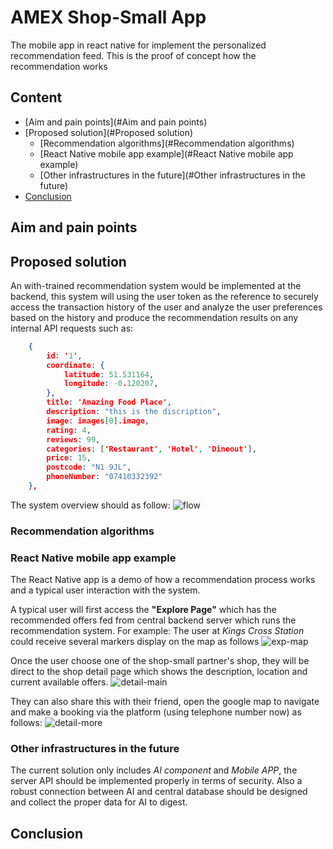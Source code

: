 # AMEX Shop-Small App
The mobile app in react native for implement the personalized recommendation feed. 
This is the proof of concept how the recommendation works

## Content
* [Aim and pain points](#Aim and pain points)
* [Proposed solution](#Proposed solution)
    * [Recommendation algorithms](#Recommendation algorithms)
    * [React Native mobile app example](#React Native mobile app example)
    * [Other infrastructures in the future](#Other infrastructures in the future)
* [Conclusion](#Conclusion)

## Aim and pain points

## Proposed solution
An with-trained recommendation system would be implemented at the backend, 
this system will using the user token as the reference to securely access the 
transaction history of the user and analyze the user preferences based on the history
and produce the recommendation results on any internal API requests such as:
```json
    {
        id: '1',
        coordinate: {
            latitude: 51.531164,
            longitude: -0.120207,
        },
        title: 'Amazing Food Place',
        description: "this is the discription",
        image: images[0].image,
        rating: 4,
        reviews: 99,
        categories: ['Restaurant', 'Hotel', 'Dineout'],
        price: 15,
        postcode: "N1 9JL",
        phoneNumber: "07410332392"
    },
```

The system overview should as follow: 
![flow](./assets/flowchart.jpg)

### Recommendation algorithms

### React Native mobile app example

The React Native app is a demo of how a recommendation process works and a typical user interaction
with the system. 

A typical user will first access the **"Explore Page"** which has the recommended offers fed from central
backend server which runs the recommendation system. For example: The user at *Kings Cross Station* 
could receive several markers display on the map as follows
![exp-map](./assets/exp-map.png)

Once the user choose one of the shop-small partner's shop, they will be direct to the shop detail page 
which shows the description, location and current available offers. 
![detail-main](./assets/detail-main.png)

They can also share this with their friend, open the google map to navigate and make a booking via the platform (using telephone number now) as follows:
![detail-more](./assets/detail-more.png)

### Other infrastructures in the future
The current solution only includes *AI component* and *Mobile APP*, the server API should be implemented properly in terms of 
security. Also a robust connection between AI and central database should be designed and collect the proper data for AI to digest.

## Conclusion